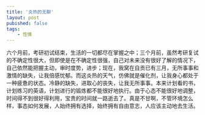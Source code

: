 ```yaml
---
title: '炎热的无聊'
layout: post
pubished: false
tags:
    - 性情
---
```


六个月前，考研初试结束，生活的一切都尽在掌握之中；三个月前，虽然考研复试的不确定性很大，但即使是在不确定性很强，自己对未来没有很好了解的情况下，自己依然能把握主动，审时度势，进步；现在，我窝在自贡已有三月，无所事事和激情的缺失，让我倍感忧郁。而这炎热的天气，仿佛就是催化剂，让我身心都处于一种疲惫的状态。冷静的缺失，进取心的丧失，让我无所事事。本来计划看的书，计划练习的英语，计划进行的锻炼都不能很好地执行。由于心态不能很好地调整，时间得不到很好得利用，宝贵的时间就一路逝去了。真是不甘啊，不管环境怎么样，事态如何发展，人始终拥有选择，始终拥有自由意志，人应该主动地去生活。
